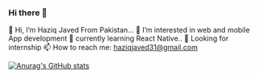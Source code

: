 ### Hi there 👋
👋 Hi, I’m Haziq Javed From Pakistan...
👀 I’m interested in web and mobile App development
🌱 currently learning React Native..
💞️ Looking for internship
📫 How to reach me: haziqjaved31@gmail.com




[![Anurag's GitHub stats](https://github-readme-stats.vercel.app/api?username=haziqjaved)](https://github.com/anuraghazra/github-readme-stats)
